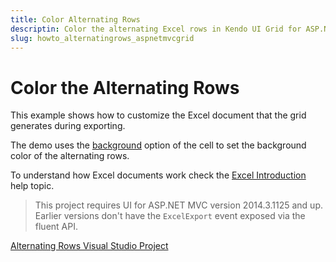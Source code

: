 ```yaml
---
title: Color Alternating Rows
descriptin: Color the alternating Excel rows in Kendo UI Grid for ASP.NET MVC
slug: howto_alternatingrows_aspnetmvcgrid
---
```


# Color the Alternating Rows

This example shows how to customize the Excel document that the grid generates during exporting.

The demo uses the [background](/api/javascript/ooxml/workbook#configuration-sheets.rows.cells.background) option of the cell to set the background color of the alternating rows.

To understand how Excel documents work check the [Excel Introduction](/framework/excel/introduction#create-excel-document) help topic.

> This project requires UI for ASP.NET MVC version 2014.3.1125 and up. Earlier versions don't have the `ExcelExport` event exposed via the fluent API.

[Alternating Rows Visual Studio Project](https://github.com/telerik/ui-for-aspnet-mvc-examples/tree/master/grid/alternating-rows)

